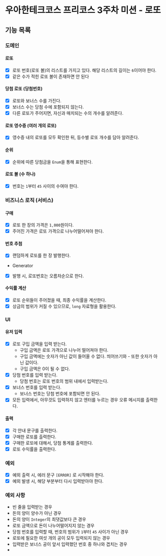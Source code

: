 # 우아한테크코스 프리코스 3주차 미션 - 로또

## 기능 목록

### 도메인

#### 로또

- [x] 로또 번호(로또 볼)의 리스트를 가지고 있다. 해당 리스트의 길이는 `6`이어야 한다.
- [x] 같은 수가 적힌 로또 볼이 존재하면 안 된다

#### 당첨 로또 (당첨번호)

- [x] 로또와 보너스 수를 가진다.
- [x] 보너스 수는 당첨 수에 포함되지 않는다.
- [x] 다른 로또가 주어지면, 자신과 매치되는 수의 개수를 알려준다.

#### 로또 영수증 (여러 개의 로또)

- [x] 영수증 내의 로또를 모두 확인한 뒤, 등수별 로또 개수를 담아 알려준다.

#### 순위

- [x] 순위에 따른 당첨금을 `Enum`을 통해 표현한다.

#### 로또 볼 (수 하나)

- [x] 번호는 `1`부터 `45` 사이의 수여야 한다.

### 비즈니스 로직 (서비스)

#### 구매

- [x] 로또 한 장의 가격은 `1,000`원이다.
- [x] 주어진 가격은 로또 가격으로 나누어떨어져야 한다.

#### 번호 추첨

- [x] 랜덤하게 로또를 한 장 발행한다.


- Generator
- [x] 발행 시, 로또번호는 오름차순으로 한다.

#### 수익률 계산

- [x] 로또 순위들이 주어졌을 때, 최종 수익률을 계산한다.
- [x] 상금의 범위가 커질 수 있으므로, `long` 자료형을 활용한다.

### UI

#### 유저 입력

- [x] 로또 구입 금액을 입력 받는다.
  - 구입 금액은 로또 가격으로 나누어 떨어져야 한다.
  - 구입 금액에는 숫자가 아닌 값이 들어올 수 없다. 띄어쓰기와 - 또한 숫자가 아닌 값이다.
  - 구입 금액은 0이 될 수 없다.
- [x] 당첨 번호를 입력 받는다.
  - 당첨 번호는 로또 번호의 범위 내에서 입력받는다.
- [x] 보너스 번호를 입력 받는다.
  - 보너스 번호는 당첨 번호에 포함되면 안 된다.
- [x] 모든 입력에서, 아무것도 입력하지 않고 엔터를 누르는 경우 오류 메시지를 출력한다.

#### 출력

- [x] 각 안내 문구를 출력한다.
- [x] 구매한 로또를 출력한다.
- [x] 구매한 로또에 대해서, 당첨 통계를 출력한다.
- [x] 로또 수익률을 출력한다.

### 예외

- [x] 예외 출력 시, 에러 문구 `[ERROR]` 로 시작해야 한다.
- [x] 예외 발생 시, 해당 부분부터 다시 입력받아야 한다.

### 예외 사항

- 빈 줄을 입력받는 경우
- 돈의 양이 양수가 아닌 경우
- 돈의 양이 `Integer`의 최댓값보다 큰 경우
- 로또 금액으로 돈이 나누어떨어지지 않는 경우
- 당첨 번호를 입력할 때, 번호의 범위가 `1`부터 `45` 사이가 아닌 경우
- 로또에 필요한 여섯 개의 공이 모두 입력되지 않는 경우
- 입력받은 보너스 공이 앞서 입력했던 번호 중 하나와 겹치는 경우
- 